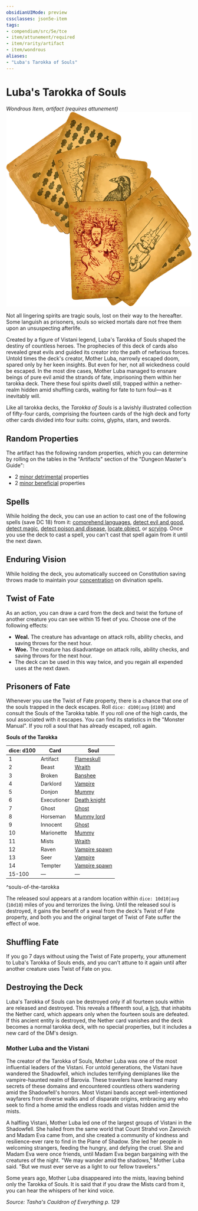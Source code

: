 ```yaml
---
obsidianUIMode: preview
cssclasses: json5e-item
tags:
- compendium/src/5e/tce
- item/attunement/required
- item/rarity/artifact
- item/wondrous
aliases: 
- "Luba's Tarokka of Souls"
---
```

# Luba's Tarokka of Souls
*Wondrous Item, artifact (requires attunement)*  
![](4-Resources/Compendium/items/img/lubas-tarokka-of-souls.webp#right)  


Not all lingering spirits are tragic souls, lost on their way to the hereafter. Some languish as prisoners, souls so wicked mortals dare not free them upon an unsuspecting afterlife.

Created by a figure of Vistani legend, Luba's Tarokka of Souls shaped the destiny of countless heroes. The prophecies of this deck of cards also revealed great evils and guided its creator into the path of nefarious forces. Untold times the deck's creator, Mother Luba, narrowly escaped doom, spared only by her keen insights. But even for her, not all wickedness could be escaped. In the most dire cases, Mother Luba managed to ensnare beings of pure evil amid the strands of fate, imprisoning them within her tarokka deck. There these foul spirits dwell still, trapped within a nether-realm hidden amid shuffling cards, waiting for fate to turn foul—as it inevitably will.

Like all tarokka decks, the *Tarokka of Souls* is a lavishly illustrated collection of fifty-four cards, comprising the fourteen cards of the high deck and forty other cards divided into four suits: coins, glyphs, stars, and swords.

## Random Properties

The artifact has the following random properties, which you can determine by rolling on the tables in the "Artifacts" section of the "Dungeon Master's Guide":

- 2 [minor detrimental](4-Resources/Compendium/tables/artifact-properties-minor-detrimental-properties.md) properties  
- 2 [minor beneficial](4-Resources/Compendium/tables/artifact-properties-minor-beneficial-properties.md) properties  

## Spells

While holding the deck, you can use an action to cast one of the following spells (save DC 18) from it: [comprehend languages](4-Resources/Compendium/spells/comprehend-languages.md), [detect evil and good](4-Resources/Compendium/spells/detect-evil-and-good.md), [detect magic](4-Resources/Compendium/spells/detect-magic.md), [detect poison and disease](4-Resources/Compendium/spells/detect-poison-and-disease.md), [locate object](4-Resources/Compendium/spells/locate-object.md), or [scrying](4-Resources/Compendium/spells/scrying.md). Once you use the deck to cast a spell, you can't cast that spell again from it until the next dawn.

## Enduring Vision

While holding the deck, you automatically succeed on Constitution saving throws made to maintain your [concentration](4-Resources/Compendium/rules/conditions.md#concentration) on divination spells.

## Twist of Fate

As an action, you can draw a card from the deck and twist the fortune of another creature you can see within 15 feet of you. Choose one of the following effects:

- **Weal.** The creature has advantage on attack rolls, ability checks, and saving throws for the next hour.  
- **Woe.** The creature has disadvantage on attack rolls, ability checks, and saving throws for the next hour.  
- The deck can be used in this way twice, and you regain all expended uses at the next dawn.  

## Prisoners of Fate

Whenever you use the Twist of Fate property, there is a chance that one of the souls trapped in the deck escapes. Roll `dice: d100|avg` (`d100`) and consult the Souls of the Tarokka table. If you roll one of the high cards, the soul associated with it escapes. You can find its statistics in the "Monster Manual". If you roll a soul that has already escaped, roll again.

**Souls of the Tarokka**

| dice: d100 | Card | Soul |
|------------|------|------|
| 1 | Artifact | [Flameskull](4-Resources/Compendium/bestiary/undead/flameskull.md) |
| 2 | Beast | [Wraith](4-Resources/Compendium/bestiary/undead/wraith.md) |
| 3 | Broken | [Banshee](4-Resources/Compendium/bestiary/undead/banshee.md) |
| 4 | Darklord | [Vampire](4-Resources/Compendium/bestiary/undead/vampire.md) |
| 5 | Donjon | [Mummy](4-Resources/Compendium/bestiary/undead/mummy.md) |
| 6 | Executioner | [Death knight](4-Resources/Compendium/bestiary/undead/death-knight.md) |
| 7 | Ghost | [Ghost](4-Resources/Compendium/bestiary/undead/ghost.md) |
| 8 | Horseman | [Mummy lord](4-Resources/Compendium/bestiary/undead/mummy-lord.md) |
| 9 | Innocent | [Ghost](4-Resources/Compendium/bestiary/undead/ghost.md) |
| 10 | Marionette | [Mummy](4-Resources/Compendium/bestiary/undead/mummy.md) |
| 11 | Mists | [Wraith](4-Resources/Compendium/bestiary/undead/wraith.md) |
| 12 | Raven | [Vampire spawn](4-Resources/Compendium/bestiary/undead/vampire-spawn.md) |
| 13 | Seer | [Vampire](4-Resources/Compendium/bestiary/undead/vampire.md) |
| 14 | Tempter | [Vampire spawn](4-Resources/Compendium/bestiary/undead/vampire-spawn.md) |
| 15-100 | — | — |
^souls-of-the-tarokka

The released soul appears at a random location within `dice: 10d10|avg` (`10d10`) miles of you and terrorizes the living. Until the released soul is destroyed, it gains the benefit of a weal from the deck's Twist of Fate property, and both you and the original target of Twist of Fate suffer the effect of woe.

## Shuffling Fate

If you go 7 days without using the Twist of Fate property, your attunement to Luba's Tarokka of Souls ends, and you can't attune to it again until after another creature uses Twist of Fate on you.

## Destroying the Deck

Luba's Tarokka of Souls can be destroyed only if all fourteen souls within are released and destroyed. This reveals a fifteenth soul, a [lich](4-Resources/Compendium/bestiary/undead/lich.md), that inhabits the Nether card, which appears only when the fourteen souls are defeated. If this ancient entity is destroyed, the Nether card vanishes and the deck becomes a normal tarokka deck, with no special properties, but it includes a new card of the DM's design.

### Mother Luba and the Vistani

The creator of the Tarokka of Souls, Mother Luba was one of the most influential leaders of the Vistani. For untold generations, the Vistani have wandered the Shadowfell, which includes terrifying demiplanes like the vampire-haunted realm of Barovia. These travelers have learned many secrets of these domains and encountered countless others wandering amid the Shadowfell's horrors. Most Vistani bands accept well-intentioned wayfarers from diverse walks and of disparate origins, embracing any who seek to find a home amid the endless roads and vistas hidden amid the mists.

A halfling Vistani, Mother Luba led one of the largest groups of Vistani in the Shadowfell. She hailed from the same world that Count Strahd von Zarovich and Madam Eva came from, and she created a community of kindness and resilience-ever rare to find in the Plane of Shadow. She led her people in welcoming strangers, feeding the hungry, and defying the cruel. She and Madam Eva were once friends, until Madam Eva began bargaining with the creatures of the night. "We may wander amid the shadows," Mother Luba said. "But we must ever serve as a light to our fellow travelers."

Some years ago, Mother Luba disappeared into the mists, leaving behind only the Tarokka of Souls. It is said that if you draw the Mists card from it, you can hear the whispers of her kind voice.

*Source: Tasha's Cauldron of Everything p. 129*